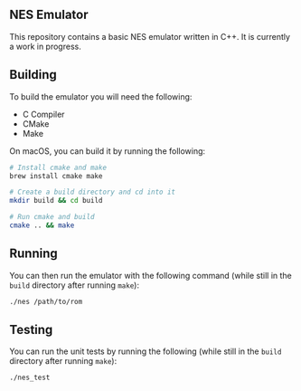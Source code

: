 ## NES Emulator

This repository contains a basic NES emulator written in C++. It is currently a work in progress.

## Building

To build the emulator you will need the following:

- C Compiler
- CMake
- Make

On macOS, you can build it by running the following:

```bash
# Install cmake and make
brew install cmake make

# Create a build directory and cd into it
mkdir build && cd build

# Run cmake and build
cmake .. && make
```

## Running

You can then run the emulator with the following command (while still in the `build` directory after running `make`):

```bash
./nes /path/to/rom
```

## Testing

You can run the unit tests by running the following (while still in the `build` directory after running `make`):

```bash
./nes_test
```